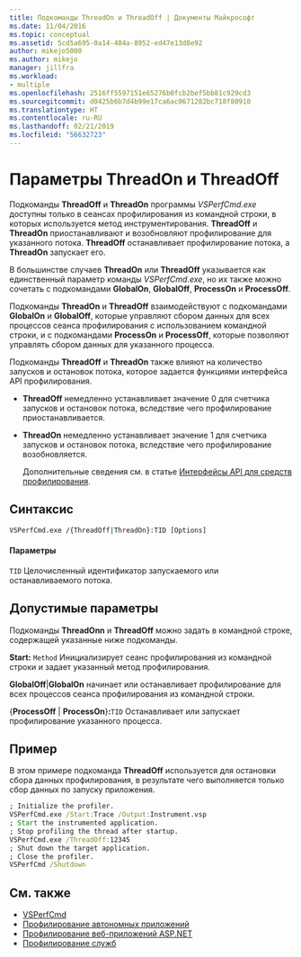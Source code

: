 ```yaml
---
title: Подкоманды ThreadOn и ThreadOff | Документы Майкрософт
ms.date: 11/04/2016
ms.topic: conceptual
ms.assetid: 5cd5a695-0a14-484a-8952-ed47e13d8e92
author: mikejo5000
ms.author: mikejo
manager: jillfra
ms.workload:
- multiple
ms.openlocfilehash: 2516ff5597151e65276b0fcb2bef5bb81c929cd3
ms.sourcegitcommit: d0425b6b7d4b99e17ca6ac0671282bc718f80910
ms.translationtype: HT
ms.contentlocale: ru-RU
ms.lasthandoff: 02/21/2019
ms.locfileid: "56632723"
---
```

# <a name="threadon-and-threadoff"></a>Параметры ThreadOn и ThreadOff
Подкоманды **ThreadOff** и **ThreadOn** программы *VSPerfCmd.exe* доступны только в сеансах профилирования из командной строки, в которых используется метод инструментирования. **ThreadOff** и **ThreadOn** приостанавливают и возобновляют профилирование для указанного потока. **ThreadOff** останавливает профилирование потока, а **ThreadOn** запускает его.

 В большинстве случаев **ThreadOn** или **ThreadOff** указывается как единственный параметр команды *VSPerfCmd.exe*, но их также можно сочетать с подкомандами **GlobalOn**, **GlobalOff**, **ProcessOn** и **ProcessOff**.

 Подкоманды **ThreadOn** и **ThreadOff** взаимодействуют с подкомандами **GlobalOn** и **GlobalOff**, которые управляют сбором данных для всех процессов сеанса профилирования с использованием командной строки, и с подкомандами **ProcessOn** и **ProcessOff**, которые позволяют управлять сбором данных для указанного процесса.

 Подкоманды **ThreadOff** и **ThreadOn** также влияют на количество запусков и остановок потока, которое задается функциями интерфейса API профилирования.

- **ThreadOff** немедленно устанавливает значение 0 для счетчика запусков и остановок потока, вследствие чего профилирование приостанавливается.

- **ThreadOn** немедленно устанавливает значение 1 для счетчика запусков и остановок потока, вследствие чего профилирование возобновляется.

  Дополнительные сведения см. в статье [Интерфейсы API для средств профилирования](../profiling/profiling-tools-apis.md).

## <a name="syntax"></a>Синтаксис

```cmd
VSPerfCmd.exe /{ThreadOff|ThreadOn}:TID [Options]

```

#### <a name="parameters"></a>Параметры
 `TID` Целочисленный идентификатор запускаемого или останавливаемого потока.

## <a name="valid-options"></a>Допустимые параметры
 Подкоманды **ThreadOnn** и **ThreadOff** можно задать в командной строке, содержащей указанные ниже подкоманды.

 **Start:** `Method` Инициализирует сеанс профилирования из командной строки и задает указанный метод профилирования.

 **GlobalOff**&#124;**GlobalOn** начинает или останавливает профилирование для всех процессов сеанса профилирования из командной строки.

 {**ProcessOff** | **ProcessOn**}**:**`TID` Останавливает или запускает профилирование указанного процесса.

## <a name="example"></a>Пример
 В этом примере подкоманда **ThreadOff** используется для остановки сбора данных профилирования, в результате чего выполняется только сбор данных по запуску приложения.

```cmd
; Initialize the profiler.
VSPerfCmd.exe /Start:Trace /Output:Instrument.vsp
; Start the instrumented application.
; Stop profiling the thread after startup.
VSPerfCmd.exe /ThreadOff:12345
; Shut down the target application.
; Close the profiler.
VSPerfCmd /Shutdown

```

## <a name="see-also"></a>См. также
- [VSPerfCmd](../profiling/vsperfcmd.md)
- [Профилирование автономных приложений](../profiling/command-line-profiling-of-stand-alone-applications.md)
- [Профилирование веб-приложений ASP.NET](../profiling/command-line-profiling-of-aspnet-web-applications.md)
- [Профилирование служб](../profiling/command-line-profiling-of-services.md)